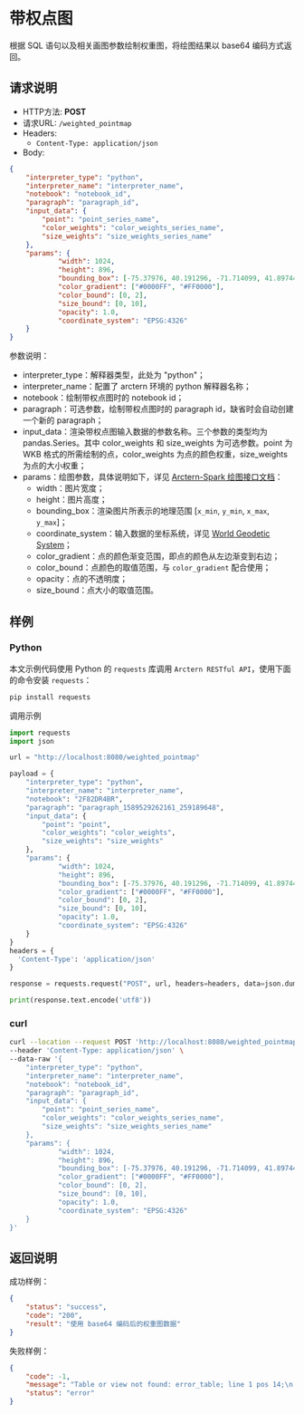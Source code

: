 # 带权点图

根据 SQL 语句以及相关画图参数绘制权重图，将绘图结果以 base64 编码方式返回。

## 请求说明

- HTTP方法: **POST**
- 请求URL: `/weighted_pointmap`
- Headers:
    - `Content-Type: application/json`
- Body:
```json
{
    "interpreter_type": "python",
    "interpreter_name": "interpreter_name",
    "notebook": "notebook_id",
    "paragraph": "paragraph_id",
    "input_data": {
        "point": "point_series_name",
        "color_weights": "color_weights_series_name",
        "size_weights": "size_weights_series_name"
    },
    "params": {
            "width": 1024,
            "height": 896,
            "bounding_box": [-75.37976, 40.191296, -71.714099, 41.897445],
            "color_gradient": ["#0000FF", "#FF0000"],
            "color_bound": [0, 2],
            "size_bound": [0, 10],
            "opacity": 1.0,
            "coordinate_system": "EPSG:4326"
    }
}
```

参数说明：

- interpreter_type：解释器类型，此处为 "python"；
- interpreter_name：配置了 arctern 环境的 python 解释器名称；
- notebook：绘制带权点图时的 notebook id；
- paragraph：可选参数，绘制带权点图时的 paragraph id，缺省时会自动创建一个新的 paragraph；
- input_data：渲染带权点图输入数据的参数名称。三个参数的类型均为 pandas.Series。其中 color_weights 和 size_weights 为可选参数。point 为 WKB 格式的所需绘制的点，color_weights 为点的颜色权重，size_weights 为点的大小权重；
- params：绘图参数，具体说明如下，详见 [Arctern-Spark 绘图接口文档](../../../spark/api/render/function/layer/weighted_pointmap.md)：
    - width：图片宽度；
    - height：图片高度；
    - bounding_box：渲染图片所表示的地理范围 [`x_min`, `y_min`, `x_max`, `y_max`]；
    - coordinate_system：输入数据的坐标系统，详见 [World Geodetic System](https://en.wikipedia.org/wiki/World_Geodetic_System)；
    - color_gradient：点的颜色渐变范围，即点的颜色从左边渐变到右边；
    - color_bound：点颜色的取值范围，与 `color_gradient` 配合使用；
    - opacity：点的不透明度；
    - size_bound：点大小的取值范围。

## 样例

### Python

本文示例代码使用 Python 的 `requests` 库调用 `Arctern RESTful API`，使用下面的命令安装 `requests`：

```bash
pip install requests
```

调用示例

```python
import requests
import json

url = "http://localhost:8080/weighted_pointmap"

payload = {
    "interpreter_type": "python",
    "interpreter_name": "interpreter_name",
    "notebook": "2F82DR4BR",
    "paragraph": "paragraph_1589529262161_259189648",
    "input_data": {
        "point": "point",
        "color_weights": "color_weights",
        "size_weights": "size_weights"
    },
    "params": {
            "width": 1024,
            "height": 896,
            "bounding_box": [-75.37976, 40.191296, -71.714099, 41.897445],
            "color_gradient": ["#0000FF", "#FF0000"],
            "color_bound": [0, 2],
            "size_bound": [0, 10],
            "opacity": 1.0,
            "coordinate_system": "EPSG:4326"
    }
}
headers = {
  'Content-Type': 'application/json'
}

response = requests.request("POST", url, headers=headers, data=json.dumps(payload))

print(response.text.encode('utf8'))
```

### curl

```bash
curl --location --request POST 'http://localhost:8080/weighted_pointmap' \
--header 'Content-Type: application/json' \
--data-raw '{
    "interpreter_type": "python",
    "interpreter_name": "interpreter_name",
    "notebook": "notebook_id",
    "paragraph": "paragraph_id",
    "input_data": {
        "point": "point_series_name",
        "color_weights": "color_weights_series_name",
        "size_weights": "size_weights_series_name"
    },
    "params": {
            "width": 1024,
            "height": 896,
            "bounding_box": [-75.37976, 40.191296, -71.714099, 41.897445],
            "color_gradient": ["#0000FF", "#FF0000"],
            "color_bound": [0, 2],
            "size_bound": [0, 10],
            "opacity": 1.0,
            "coordinate_system": "EPSG:4326"
    }
}'
```

## 返回说明

成功样例：

```json
{
    "status": "success",
    "code": "200",
    "result": "使用 base64 编码后的权重图数据"
}
```

失败样例：

```json
{
    "code": -1,
    "message": "Table or view not found: error_table; line 1 pos 14;\n'Project [*]\n+- 'UnresolvedRelation [error_table]\n",
    "status": "error"
}
```

